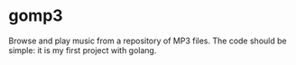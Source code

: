 # gomp3
Browse and play music from a repository of MP3 files.  The code should be simple: it is my first project with golang.
